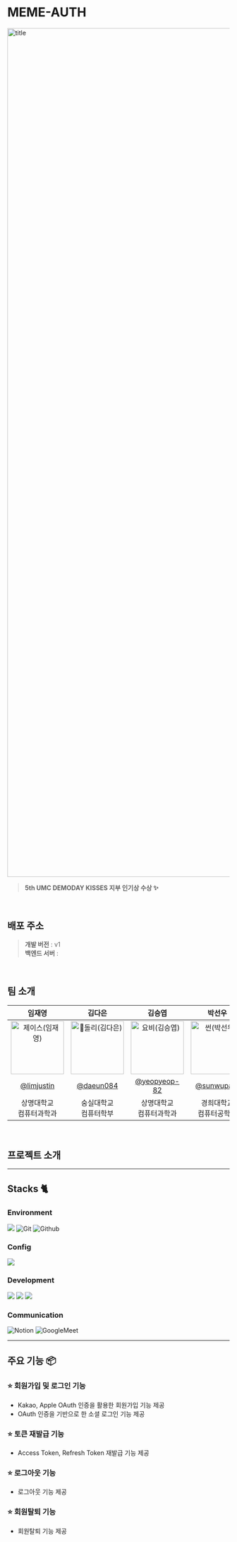 # MEME-AUTH

<img width="1920" alt="title" src="https://github.com/MEME-UMC/MEME_AUTH/assets/55044278/de1b072f-c114-4039-b5ce-efbf546d9182">



<div align="center">

</div>

> **5th UMC DEMODAY KISSES 지부 인기상 수상 ✨** <br/>

<br>

## 배포 주소

> **개발 버전** : v1 <br>
> **백엔드 서버** : <br>

<br>

## 팀 소개

|      임재영       |          김다은         |       김승엽         |    박선우       |                                                                                                    
| :------------------------------------------------------------------------------: | :---------------------------------------------------------------------------------------------------------------------------------------------------: | :---------------------------------------------------------------------------------------------------------------------------------------------------------------------------------------------------: | :---------------------------------------------------------------------------------------------------------------------------------------------------------------------------------------------------: | 
|<img src="https://avatars.githubusercontent.com/u/55044278?v=4" width=120px alt="제이스(임재영)"/>|<img src="https://avatars.githubusercontent.com/u/122000839?v=4" width=120px alt="돌리(김다은)"/>|                   <img src="https://avatars.githubusercontent.com/u/61226778?v=4" width=120px alt="요비(김승엽)"/>|<img src="https://avatars.githubusercontent.com/u/52268188?v=4" width=120px alt="썬(박선우)"/>
|   [@limjustin](https://github.com/limjustin)   |    [@daeun084](https://github.com/daeun084)  | [@yeopyeop-82](https://github.com/yeopyeop-82)  | [@sunwupark](https://github.com/sunwupark)
|상명대학교<br>컴퓨터과학과|숭실대학교<br>컴퓨터학부|상명대학교<br>컴퓨터과학과|경희대학교<br>컴퓨터공학과|

<br>

## 프로젝트 소개

---

## Stacks 🐈

### Environment
<img src="https://img.shields.io/badge/intellijidea-000000?style=for-the-badge&logo=intellijidea&logoColor=white">  ![Git](https://img.shields.io/badge/Git-F05032?style=for-the-badge&logo=Git&logoColor=white) 
 ![Github](https://img.shields.io/badge/GitHub-181717?style=for-the-badge&logo=GitHub&logoColor=white)             

### Config
<img src="https://img.shields.io/badge/Figma-F24E1E?style=for-the-badge&logo=Figma&logoColor=white"> 

### Development
<img src="https://img.shields.io/badge/SpringBoot-6DB33F?style=for-the-badge&logo=SpringBoot&logoColor=white"> <img src="https://img.shields.io/badge/MySQL-4479A1?style=for-the-badge&logo=MySQL&logoColor=white"> <img src="https://img.shields.io/badge/Terraform-844FBA?style=for-the-badge&logo=Terraform&logoColor=white"> 


### Communication
![Notion](https://img.shields.io/badge/Notion-000000?style=for-the-badge&logo=Notion&logoColor=white)
![GoogleMeet](https://img.shields.io/badge/GoogleMeet-00897B?style=for-the-badge&logo=Google%20Meet&logoColor=white)

---
## 주요 기능 📦

### ⭐️ 회원가입 및 로그인 기능
- Kakao, Apple OAuth 인증을 활용한 회원가입 기능 제공
- OAuth 인증을 기반으로 한 소셜 로그인 기능 제공

### ⭐️ 토큰 재발급 기능
- Access Token,  Refresh Token 재발급 기능 제공

### ⭐️ 로그아웃 기능
- 로그아웃 기능 제공

### ⭐️ 회원탈퇴 기능
- 회원탈퇴 기능 제공
